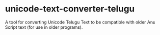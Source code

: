 # unicode-text-converter-telugu

A tool for converting Unicode Telugu Text to be compatible with older Anu Script text (for use in older programs).
